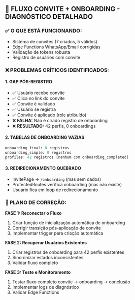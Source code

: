 ## 🚨 FLUXO CONVITE + ONBOARDING - DIAGNÓSTICO DETALHADO

### ✅ **O QUE ESTÁ FUNCIONANDO:**
- Sistema de convites (7 criados, 5 válidos)
- Edge Functions WhatsApp/Email corrigidas 
- Validação de tokens robusta
- Registro de usuários com convite

### ❌ **PROBLEMAS CRÍTICOS IDENTIFICADOS:**

#### 1. **GAP PÓS-REGISTRO**
- ✅ Usuário recebe convite
- ✅ Clica no link do convite  
- ✅ Convite é validado
- ✅ Usuário se registra
- ✅ Convite é aplicado (role atribuído)
- ❌ **FALHA:** Não é criado registro de onboarding
- ❌ **RESULTADO:** 42 perfis, 0 onboardings

#### 2. **TABELAS DE ONBOARDING VAZIAS**
```sql
onboarding_final: 0 registros
onboarding_simple: 0 registros  
profiles: 42 registros (nenhum com onboarding_completed)
```

#### 3. **REDIRECIONAMENTO QUEBRADO**
- InvitePage → `/onboarding` (mas sem dados)
- ProtectedRoutes verifica onboarding (mas não existe)
- Usuário fica em loop de redirecionamento

### 🔧 **PLANO DE CORREÇÃO:**

**FASE 1: Reconectar o Fluxo**
1. Criar função de inicialização automática de onboarding
2. Corrigir transição pós-aplicação de convite
3. Implementar trigger para criação automática

**FASE 2: Recuperar Usuários Existentes**  
1. Criar registros de onboarding para 42 perfis existentes
2. Sincronizar estados inconsistentes
3. Validar fluxo completo

**FASE 3: Teste e Monitoramento**
1. Testar fluxo completo convite → onboarding → conclusão
2. Implementar logs de diagnóstico
3. Validar Edge Functions